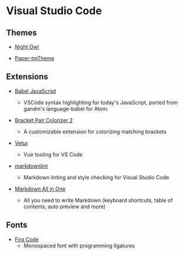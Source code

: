 # Visual Studio Code

## Themes

- [Night Owl](https://marketplace.visualstudio.com/items?itemName=sdras.night-owl)

- [Paper-tmTheme](https://marketplace.visualstudio.com/items?itemName=DiryoX.Paper-tmTheme)

## Extensions

- [Babel JavaScript](https://marketplace.visualstudio.com/items?itemName=mgmcdermott.vscode-language-babel)
  - VSCode syntax highlighting for today's JavaScript, ported from gandm's language-babel for Atom.

- [Bracket Pair Colorizer 2](https://marketplace.visualstudio.com/items?itemName=CoenraadS.bracket-pair-colorizer-2)
  - A customizable extension for colorizing matching brackets

- [Vetur](https://marketplace.visualstudio.com/items?itemName=octref.vetur)
  - Vue tooling for VS Code

- [markdownlint](https://marketplace.visualstudio.com/items?itemName=DavidAnson.vscode-markdownlint)
  - Markdown linting and style checking for Visual Studio Code

- [Markdown All in One](https://marketplace.visualstudio.com/items?itemName=yzhang.markdown-all-in-one)
  - All you need to write Markdown (keyboard shortcuts, table of contents, auto preview and more)

## Fonts

- [Fira Code](https://github.com/tonsky/FiraCode)
  - Monospaced font with programming ligatures
